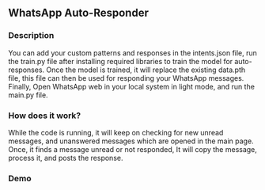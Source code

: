 ## WhatsApp Auto-Responder

### Description

  You can add your custom patterns and responses in the intents.json file, run the train.py file after installing required libraries to train the model for auto-responses.
  Once the model is trained, it will replace the existing data.pth file, this file can then be used for responding your WhatsApp messages.
  Finally, Open WhatsApp web in your local system in light mode, and run the main.py file.

### How does it work?

  While the code is running, it will keep on checking for new unread messages, and unanswered messages which are opened in the main page. Once, it finds a message unread or not responded, It will copy the message, process it, and posts the response.

### Demo
